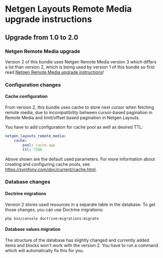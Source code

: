 Netgen Layouts Remote Media upgrade instructions
===============================================

Upgrade from 1.0 to 2.0
-----------------------

### Netgen Remote Media upgrade

Version 2 of this bundle uses Netgen Remote Media version 3 which differs a lot than version 2, which is being used by version 1 of this bundle so first read [Netgen Remote Media upgrade instructions](https://github.com/netgen/NetgenRemoteMediaBundle/blob/NGSTACK-533-local-resource-storage/docs/UPGRADE.md#upgrade-from-20-to-30)!

### Configuration changes

#### Cache configuration

From version 2, this bundle uses cache to store next cursor when fetching remote media, due to incompatibility between cursor-based pagination in Remote Media and limit/offset based pagination in Netgen Layouts.

You have to add configuration for cache pool as well as desired TTL:

```yaml
netgen_layouts_remote_media:
    cache:
        pool: cache.app
        ttl: 7200
```

Above shown are the default used parameters. For more information about creating and configuring cache pools, see https://symfony.com/doc/current/cache.html.

### Database changes

#### Doctrine migrations

Version 2 stores used resources in a separate table in the database. To get those changes, you can use Doctrine migrations:

```
php bin/console doctrine:migrations:migrate
```

#### Database values migration

The structure of the database has slightly changed and currently added items and blocks won't work with the version 2. You have to run a command which will automatically fix this for you.
